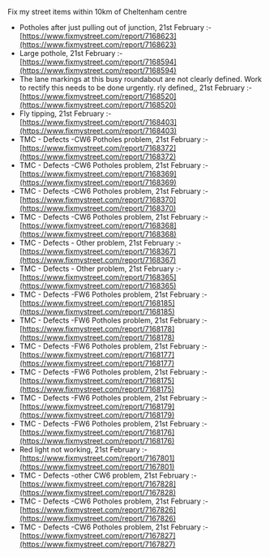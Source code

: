 Fix my street items within 10km of Cheltenham centre

<!-- fix_marker starts -->

- Potholes after just pulling out of junction, 21st February :- [https://www.fixmystreet.com/report/7168623](https://www.fixmystreet.com/report/7168623)
- Large pothole, 21st February :- [https://www.fixmystreet.com/report/7168594](https://www.fixmystreet.com/report/7168594)
- The lane markings at this busy roundabout are not clearly defined. Work to rectify this needs to be done urgently. rly defined,, 21st February :- [https://www.fixmystreet.com/report/7168520](https://www.fixmystreet.com/report/7168520)
- Fly tipping, 21st February :- [https://www.fixmystreet.com/report/7168403](https://www.fixmystreet.com/report/7168403)
- TMC - Defects -CW6 Potholes  problem, 21st February :- [https://www.fixmystreet.com/report/7168372](https://www.fixmystreet.com/report/7168372)
- TMC - Defects -CW6 Potholes  problem, 21st February :- [https://www.fixmystreet.com/report/7168369](https://www.fixmystreet.com/report/7168369)
- TMC - Defects -CW6 Potholes  problem, 21st February :- [https://www.fixmystreet.com/report/7168370](https://www.fixmystreet.com/report/7168370)
- TMC - Defects -CW6 Potholes  problem, 21st February :- [https://www.fixmystreet.com/report/7168368](https://www.fixmystreet.com/report/7168368)
- TMC - Defects - Other problem, 21st February :- [https://www.fixmystreet.com/report/7168367](https://www.fixmystreet.com/report/7168367)
- TMC - Defects - Other problem, 21st February :- [https://www.fixmystreet.com/report/7168365](https://www.fixmystreet.com/report/7168365)
- TMC - Defects -FW6 Potholes problem, 21st February :- [https://www.fixmystreet.com/report/7168185](https://www.fixmystreet.com/report/7168185)
- TMC - Defects -FW6 Potholes problem, 21st February :- [https://www.fixmystreet.com/report/7168178](https://www.fixmystreet.com/report/7168178)
- TMC - Defects -FW6 Potholes problem, 21st February :- [https://www.fixmystreet.com/report/7168177](https://www.fixmystreet.com/report/7168177)
- TMC - Defects -FW6 Potholes problem, 21st February :- [https://www.fixmystreet.com/report/7168175](https://www.fixmystreet.com/report/7168175)
- TMC - Defects -FW6 Potholes problem, 21st February :- [https://www.fixmystreet.com/report/7168179](https://www.fixmystreet.com/report/7168179)
- TMC - Defects -FW6 Potholes problem, 21st February :- [https://www.fixmystreet.com/report/7168176](https://www.fixmystreet.com/report/7168176)
- Red light not working, 21st February :- [https://www.fixmystreet.com/report/7167801](https://www.fixmystreet.com/report/7167801)
- TMC - Defects -other CW6 problem, 21st February :- [https://www.fixmystreet.com/report/7167828](https://www.fixmystreet.com/report/7167828)
- TMC - Defects -CW6 Potholes  problem, 21st February :- [https://www.fixmystreet.com/report/7167826](https://www.fixmystreet.com/report/7167826)
- TMC - Defects -CW6 Potholes  problem, 21st February :- [https://www.fixmystreet.com/report/7167827](https://www.fixmystreet.com/report/7167827)

<!-- fix_marker ends -->